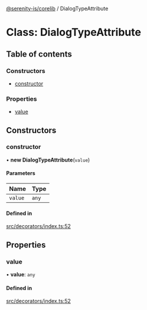 [@serenity-is/corelib](../README.md) / DialogTypeAttribute

# Class: DialogTypeAttribute

## Table of contents

### Constructors

- [constructor](DialogTypeAttribute.md#constructor)

### Properties

- [value](DialogTypeAttribute.md#value)

## Constructors

### constructor

• **new DialogTypeAttribute**(`value`)

#### Parameters

| Name | Type |
| :------ | :------ |
| `value` | `any` |

#### Defined in

[src/decorators/index.ts:52](https://github.com/serenity-is/serenity/blob/master/packages/corelib/src/decorators/index.ts#L52)

## Properties

### value

• **value**: `any`

#### Defined in

[src/decorators/index.ts:52](https://github.com/serenity-is/serenity/blob/master/packages/corelib/src/decorators/index.ts#L52)
